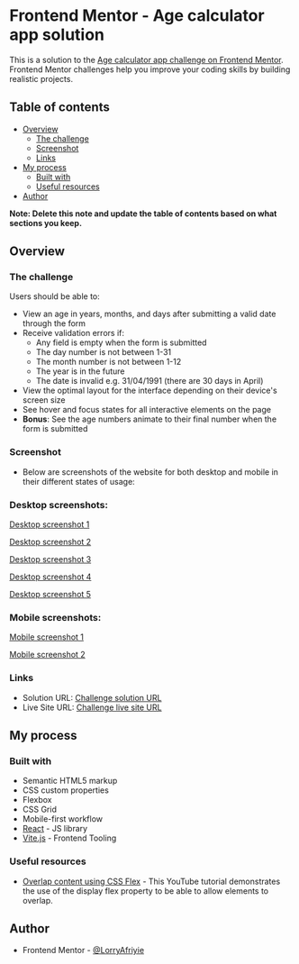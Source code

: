 # Frontend Mentor - Age calculator app solution

This is a solution to the [Age calculator app challenge on Frontend Mentor](https://www.frontendmentor.io/challenges/age-calculator-app-dF9DFFpj-Q). Frontend Mentor challenges help you improve your coding skills by building realistic projects.

## Table of contents

- [Overview](#overview)
  - [The challenge](#the-challenge)
  - [Screenshot](#screenshot)
  - [Links](#links)
- [My process](#my-process)
  - [Built with](#built-with)
  - [Useful resources](#useful-resources)
- [Author](#author)

**Note: Delete this note and update the table of contents based on what sections you keep.**

## Overview

### The challenge

Users should be able to:

- View an age in years, months, and days after submitting a valid date through the form
- Receive validation errors if:
  - Any field is empty when the form is submitted
  - The day number is not between 1-31
  - The month number is not between 1-12
  - The year is in the future
  - The date is invalid e.g. 31/04/1991 (there are 30 days in April)
- View the optimal layout for the interface depending on their device's screen size
- See hover and focus states for all interactive elements on the page
- **Bonus**: See the age numbers animate to their final number when the form is submitted

### Screenshot

- Below are screenshots of the website for both desktop and mobile in their different states of usage:

### Desktop screenshots:

[Desktop screenshot 1](./public/images/screenshots/desktop-view-non-active-state.png)

[Desktop screenshot 2](./public/images/screenshots/desktop-view-empty-input-validation-state.png)

[Desktop screenshot 3](./public/images/screenshots/desktop-view-invalid-input-validation-state.png)

[Desktop screenshot 4](./public/images/screenshots/desktop-view-validation-correction-state.png)

[Desktop screenshot 5](./public/images/screenshots/desktop-view-result-state.png)

### Mobile screenshots:

[Mobile screenshot 1](./public/images/screenshots/mobile-view-non-active-state.png)

[Mobile screenshot 2](./public/images/screenshots/mobile-view-result-state.png)

### Links

- Solution URL: [Challenge solution URL](https://github.com/LorryAfriyie/age-calculator-app)
- Live Site URL: [Challenge live site URL](https://lorryafriyie.github.io/age-calculator-app/)

## My process

### Built with

- Semantic HTML5 markup
- CSS custom properties
- Flexbox
- CSS Grid
- Mobile-first workflow
- [React](https://reactjs.org/) - JS library
- [Vite.js](https://vitejs.dev/) - Frontend Tooling

### Useful resources

- [Overlap content using CSS Flex](https://www.youtube.com/watch?v=qyQm8YeGMJQ) - This YouTube tutorial demonstrates the use of the display flex property to be able to allow elements to overlap.

## Author

- Frontend Mentor - [@LorryAfriyie](https://www.frontendmentor.io/profile/LorryAfriyie)
